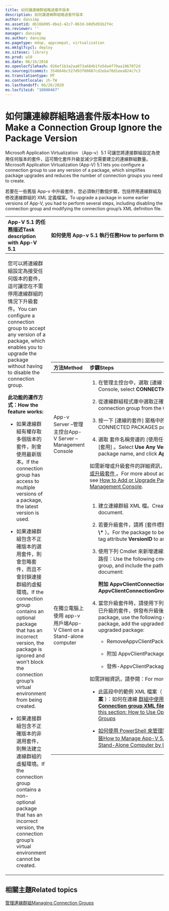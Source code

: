 ```yaml
---
title: 如何讓連線群組略過套件版本
description: 如何讓連線群組略過套件版本
author: dansimp
ms.assetid: db16b095-dbe2-42c7-863d-b0d5d91b2f4c
ms.reviewer: ''
manager: dansimp
ms.author: dansimp
ms.pagetype: mdop, appcompat, virtualization
ms.mktglfcycl: deploy
ms.sitesec: library
ms.prod: w10
ms.date: 06/16/2016
ms.openlocfilehash: 026ef1b3a2aa073a684b1fe5da4f79aa1067072d
ms.sourcegitcommit: 354664bc527d93f80687cd2eba70d1eea024c7c3
ms.translationtype: MT
ms.contentlocale: zh-TW
ms.lasthandoff: 06/26/2020
ms.locfileid: "10800467"
---
```

# <span data-ttu-id="e487b-103">如何讓連線群組略過套件版本</span><span class="sxs-lookup"><span data-stu-id="e487b-103">How to Make a Connection Group Ignore the Package Version</span></span>


<span data-ttu-id="e487b-104">Microsoft Application Virtualization （App-v）5.1 可讓您將連接群組設定為使用任何版本的套件，這可簡化套件升級並減少您需要建立的連線群組數量。</span><span class="sxs-lookup"><span data-stu-id="e487b-104">Microsoft Application Virtualization (App-V) 5.1 lets you configure a connection group to use any version of a package, which simplifies package upgrades and reduces the number of connection groups you need to create.</span></span>

<span data-ttu-id="e487b-105">若要在一些舊版 App-v 中升級套件，您必須執行數個步驟，包括停用連線群組及修改連線群組的 XML 定義檔案。</span><span class="sxs-lookup"><span data-stu-id="e487b-105">To upgrade a package in some earlier versions of App-V, you had to perform several steps, including disabling the connection group and modifying the connection group’s XML definition file.</span></span>

<table>
<colgroup>
<col width="50%" />
<col width="50%" />
</colgroup>
<thead>
<tr class="header">
<th align="left"><span data-ttu-id="e487b-106">App-V 5.1 的任務描述</span><span class="sxs-lookup"><span data-stu-id="e487b-106">Task description with App-V 5.1</span></span></th>
<th align="left"><span data-ttu-id="e487b-107">如何使用 App-v 5.1 執行任務</span><span class="sxs-lookup"><span data-stu-id="e487b-107">How to perform the task with App-V 5.1</span></span></th>
</tr>
</thead>
<tbody>
<tr class="odd">
<td align="left"><p><span data-ttu-id="e487b-108">您可以將連線群組設定為接受任何版本的套件，這可讓您在不需停用連線群組的情況下升級套件。</span><span class="sxs-lookup"><span data-stu-id="e487b-108">You can configure a connection group to accept any version of a package, which enables you to upgrade the package without having to disable the connection group.</span></span></p>
<p><strong><span data-ttu-id="e487b-109">此功能的運作方式：</span><span class="sxs-lookup"><span data-stu-id="e487b-109">How the feature works:</span></span></strong></p>
<ul>
<li><p><span data-ttu-id="e487b-110">如果連線群組有權存取多個版本的套件，則會使用最新版本。</span><span class="sxs-lookup"><span data-stu-id="e487b-110">If the connection group has access to multiple versions of a package, the latest version is used.</span></span></p></li>
<li><p><span data-ttu-id="e487b-111">如果連線群組包含不正確版本的選用套件，則會忽略套件，而且不會封鎖連接群組的虛擬環境。</span><span class="sxs-lookup"><span data-stu-id="e487b-111">If the connection group contains an optional package that has an incorrect version, the package is ignored and won’t block the connection group’s virtual environment from being created.</span></span></p></li>
<li><p><span data-ttu-id="e487b-112">如果連接群組包含不正確版本的非選用套件，則無法建立連線群組的虛擬環境。</span><span class="sxs-lookup"><span data-stu-id="e487b-112">If the connection group contains a non-optional package that has an incorrect version, the connection group’s virtual environment cannot be created.</span></span></p></li>
</ul></td>
<td align="left"><table>
<colgroup>
<col width="50%" />
<col width="50%" />
</colgroup>
<thead>
<tr class="header">
<th align="left"><span data-ttu-id="e487b-113">方法</span><span class="sxs-lookup"><span data-stu-id="e487b-113">Method</span></span></th>
<th align="left"><span data-ttu-id="e487b-114">步驟</span><span class="sxs-lookup"><span data-stu-id="e487b-114">Steps</span></span></th>
</tr>
</thead>
<tbody>
<tr class="odd">
<td align="left"><p><span data-ttu-id="e487b-115">App-v Server –管理主控台</span><span class="sxs-lookup"><span data-stu-id="e487b-115">App-V Server – Management Console</span></span></p></td>
<td align="left"><ol>
<li><p><span data-ttu-id="e487b-116">在管理主控台中，選取 [連線 <strong> 群組] </strong> 。</span><span class="sxs-lookup"><span data-stu-id="e487b-116">In the Management Console, select <strong>CONNECTION GROUPS</strong>.</span></span></p></li>
<li><p><span data-ttu-id="e487b-117">從連線群組程式庫中選取正確的連線群組。</span><span class="sxs-lookup"><span data-stu-id="e487b-117">Select the correct connection group from the Connection Groups library.</span></span></p></li>
<li><p><span data-ttu-id="e487b-118">按一下 <strong> </strong> [連線的套件] 窗格中的 [編輯]。</span><span class="sxs-lookup"><span data-stu-id="e487b-118">Click <strong>EDIT</strong> in the CONNECTED PACKAGES pane.</span></span></p></li>
<li><p><span data-ttu-id="e487b-119">選取 <strong> </strong> 套件名稱旁邊的 [使用任何版本] 核取方塊，然後按一下 [套用] <strong> </strong> 。</span><span class="sxs-lookup"><span data-stu-id="e487b-119">Select <strong>Use Any Version</strong> check box next to the package name, and click <strong>Apply</strong>.</span></span></p></li>
</ol>
<p><span data-ttu-id="e487b-120">如需新增或升級套件的詳細資訊，請參閱 <a href="how-to-add-or-upgrade-packages-by-using-the-management-console-51-gb18030.md" data-raw-source="[How to Add or Upgrade Packages by Using the Management Console](how-to-add-or-upgrade-packages-by-using-the-management-console-51-gb18030.md)"> 如何使用管理主控台新增或升級套件 </a> 。</span><span class="sxs-lookup"><span data-stu-id="e487b-120">For more about adding or upgrading packages, see <a href="how-to-add-or-upgrade-packages-by-using-the-management-console-51-gb18030.md" data-raw-source="[How to Add or Upgrade Packages by Using the Management Console](how-to-add-or-upgrade-packages-by-using-the-management-console-51-gb18030.md)">How to Add or Upgrade Packages by Using the Management Console</a>.</span></span></p></td>
</tr>
<tr class="even">
<td align="left"><p><span data-ttu-id="e487b-121">在獨立電腦上使用 app-v 用戶端</span><span class="sxs-lookup"><span data-stu-id="e487b-121">App-V Client on a Stand-alone computer</span></span></p></td>
<td align="left"><ol>
<li><p><span data-ttu-id="e487b-122">建立連線群組 XML 檔。</span><span class="sxs-lookup"><span data-stu-id="e487b-122">Create the connection group XML document.</span></span></p></li>
<li><p><span data-ttu-id="e487b-123">若要升級套件，請將 [套件標籤 <strong> </strong> 屬性 VersionID] 設定 <strong> </strong> 為星號（ <strong>\*</strong> ）。</span><span class="sxs-lookup"><span data-stu-id="e487b-123">For the package to be upgraded, set the <strong>Package</strong> tag attribute <strong>VersionID</strong> to an asterisk (<strong>\*</strong>).</span></span></p></li>
<li><p><span data-ttu-id="e487b-124">使用下列 Cmdlet 來新增連線群組，並包含連線群組 XML 檔的路徑：</span><span class="sxs-lookup"><span data-stu-id="e487b-124">Use the following cmdlet to add the connection group, and include the path to the connection group XML document:</span></span></p>
<p><strong><span data-ttu-id="e487b-125">附加 AppvClientConnectionGroup</span><span class="sxs-lookup"><span data-stu-id="e487b-125">Add-AppvClientConnectionGroup</span></span></strong></p></li>
<li><p><span data-ttu-id="e487b-126">當您升級套件時，請使用下列 Cmdlet 來移除舊的套件、新增已升級的套件，併發布升級後的套件：</span><span class="sxs-lookup"><span data-stu-id="e487b-126">When you upgrade a package, use the following cmdlets to remove the old package, add the upgraded package, and publish the upgraded package:</span></span></p>
<ul>
<li><p><span data-ttu-id="e487b-127">RemoveAppvClientPackage</span><span class="sxs-lookup"><span data-stu-id="e487b-127">RemoveAppvClientPackage</span></span></p></li>
<li><p><span data-ttu-id="e487b-128">附加 AppvClientPackage</span><span class="sxs-lookup"><span data-stu-id="e487b-128">Add-AppvClientPackage</span></span></p></li>
<li><p><span data-ttu-id="e487b-129">發佈-AppvClientPackage</span><span class="sxs-lookup"><span data-stu-id="e487b-129">Publish-AppvClientPackage</span></span></p></li>
</ul></li>
</ol>
<p><span data-ttu-id="e487b-130">如需詳細資訊，請參閱：</span><span class="sxs-lookup"><span data-stu-id="e487b-130">For more information, see:</span></span></p>
<ul>
<li><p><span data-ttu-id="e487b-131">此區段中的範例 XML 檔案（ <strong> 含選用套件的連線群組 XML 檔案 </strong> ）：如何在連線 <a href="how-to-use-optional-packages-in-connection-groups51.md#bkmk-apps-plugs-optional" data-raw-source="[How to Use Optional Packages in Connection Groups](how-to-use-optional-packages-in-connection-groups51.md#bkmk-apps-plugs-optional)"> 群組中使用選用套件</span><span class="sxs-lookup"><span data-stu-id="e487b-131">The example XML file, <strong>Connection group XML file with optional packages</strong>, in this section: <a href="how-to-use-optional-packages-in-connection-groups51.md#bkmk-apps-plugs-optional" data-raw-source="[How to Use Optional Packages in Connection Groups](how-to-use-optional-packages-in-connection-groups51.md#bkmk-apps-plugs-optional)">How to Use Optional Packages in Connection Groups</span></span></a></p></li>
<li><p><a href="how-to-manage-app-v-51-packages-running-on-a-stand-alone-computer-by-using-powershell.md" data-raw-source="[How to Manage App-V 5.1 Packages Running on a Stand-Alone Computer by Using PowerShell](how-to-manage-app-v-51-packages-running-on-a-stand-alone-computer-by-using-powershell.md)"><span data-ttu-id="e487b-132">如何使用 PowerShell 來管理獨立電腦上執行的 App-V 5.1 封裝</span><span class="sxs-lookup"><span data-stu-id="e487b-132">How to Manage App-V 5.1 Packages Running on a Stand-Alone Computer by Using PowerShell</span></span></a></p></li>
</ul></td>
</tr>
</tbody>
</table>
<p> </p></td>
</tr>
</tbody>
</table>

 






## <span data-ttu-id="e487b-133">相關主題</span><span class="sxs-lookup"><span data-stu-id="e487b-133">Related topics</span></span>


[<span data-ttu-id="e487b-134">管理連線群組</span><span class="sxs-lookup"><span data-stu-id="e487b-134">Managing Connection Groups</span></span>](managing-connection-groups51.md)

 

 





